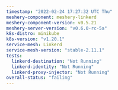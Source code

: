 ```yaml
---
timestamp: "2022-02-24 17:27:32 UTC Thu"
meshery-component: meshery-linkerd
meshery-component-version: v0.5.21
meshery-server-version: "v0.6.0-rc-5a"
k8s-distro: minikube
k8s-version: "v1.20.1"
service-mesh: Linkerd
service-mesh-version: "stable-2.11.1"
tests:
  linkerd-destination: "Not Running"
  linkerd-identity: "Not Running"
  linkerd-proxy-injector: "Not Running"
overall-status: "failing"
---
```


